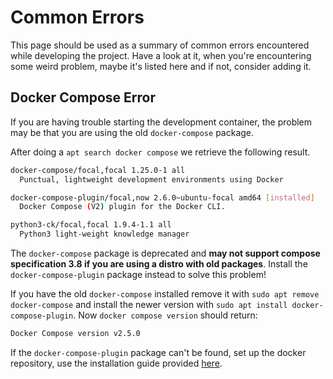 # Common Errors

This page should be used as a summary of common errors encountered while
developing the project. Have a look at it, when you're encountering some weird
problem, maybe it's listed here and if not, consider adding it.

## Docker Compose Error

If you are having trouble starting the development container, the problem may be
that you are using the old `docker-compose` package.

After doing a `apt search docker compose` we retrieve the following result.

```bash
docker-compose/focal,focal 1.25.0-1 all
  Punctual, lightweight development environments using Docker

docker-compose-plugin/focal,now 2.6.0~ubuntu-focal amd64 [installed]
  Docker Compose (V2) plugin for the Docker CLI.

python3-ck/focal,focal 1.9.4-1.1 all
  Python3 light-weight knowledge manager
```

The `docker-compose` package is deprecated and **may not support
compose specification 3.8 if you are using a distro with old packages**. Install the `docker-compose-plugin`
package instead to solve this problem!

If you have the old `docker-compose` installed remove it with
`sudo apt remove docker-compose` and install the newer version with
`sudo apt install docker-compose-plugin`.
Now `docker compose version` should return:

```bash
Docker Compose version v2.5.0
```

If the `docker-compose-plugin` package can't be found, set up the docker
repository, use the installation guide provided
[here](https://docs.docker.com/engine/install/ubuntu/).
